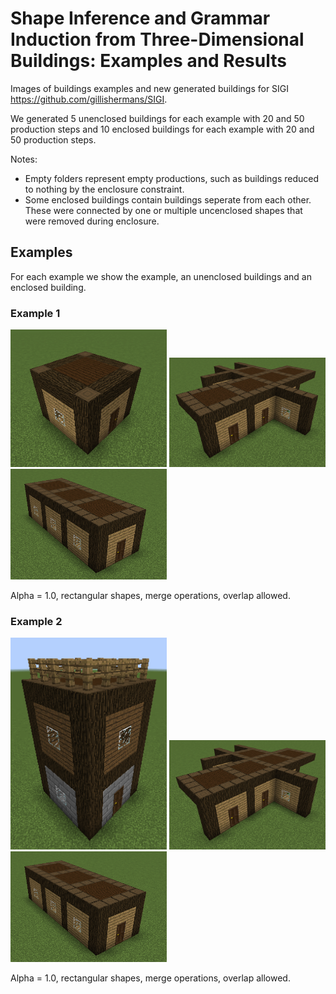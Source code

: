 # Shape Inference and Grammar Induction from Three-Dimensional Buildings: Examples and Results
Images of buildings examples and new generated buildings for SIGI https://github.com/gillishermans/SIGI.

We generated 5 unenclosed buildings for each example with 20 and 50 production steps and 10 enclosed buildings for each example with 20 and 50 production steps.

Notes:
 - Empty folders represent empty productions, such as buildings reduced to nothing by the enclosure constraint.
 - Some enclosed buildings contain buildings seperate from each other. These were connected by one or multiple uncenclosed shapes that were removed during enclosure.

## Examples
For each example we show the example, an unenclosed buildings and an enclosed building.

### Example 1
<p float="left">
  <img src="https://github.com/gillishermans/sigi_results/blob/main/examples/example1.png" width="250" />
  <img src="https://github.com/gillishermans/sigi_results/blob/main/example1_results/Example1_20steps/2021-03-20_23.16.31.png" width="250" /> 
  <img src="https://github.com/gillishermans/sigi_results/blob/main/example1_results/Example1_20steps_enclosed/2021-03-20_16.27.15.png" width="250" />
</p>
Alpha = 1.0, rectangular shapes, merge operations, overlap allowed.

### Example 2
<p float="left">
  <img src="https://github.com/gillishermans/sigi_results/blob/main/examples/example2.png" width="250" />
  <img src="https://github.com/gillishermans/sigi_results/blob/main/example1_results/Example1_20steps/2021-03-20_23.16.31.png" width="250" /> 
  <img src="https://github.com/gillishermans/sigi_results/blob/main/example1_results/Example1_20steps_enclosed/2021-03-20_16.27.15.png" width="250" />
</p>
Alpha = 1.0, rectangular shapes, merge operations, overlap allowed.
